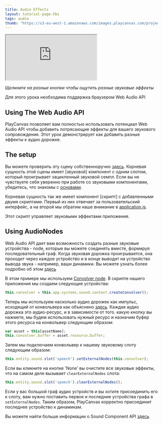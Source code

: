 ```yaml
---
title: Audio Effects
layout: tutorial-page.hbs
tags: audio
thumb: "https://s3-eu-west-1.amazonaws.com/images.playcanvas.com/projects/12/406047/G0ZA35-image-75.jpg"
---
```


<iframe loading="lazy" src="https://playcanv.as/p/1nS6AnC9/" title="Audio Effects"></iframe>

*Щелкните на разные кнопки чтобы ощутить разные звуковые эффекты*

<div class="alert alert-info">Для этого урока необходима поддержка браузером Web Audio API</div>

## Using The Web Audio API

PlayCanvas позволяет вам полностью использовать потенциал Web Audio API чтобы добавить потрясающие эффекты для вашего звукового сопровождения. Этот урок демонстрирует как добавить разные эффекты к аудио дорожке.

## The setup

Вы можете проверить эту сцену собственноручно [здесь][1]. Корневая сущность этой сцены имеет [звуковой] компонент с одним слотом, который проигрывает зацикленный звуковой семпл. Если вы не чувствуете себя уверенно при работе со звуковыми компонентами, убедитесь, что знакомы с [основами][3].

Корневая сущность так же имеет компонент [скрипт] с добавленными двумя скриптами. Первый из них отвечает за пользовательский интерфейс, а на второй мы обратим наше внимание в <a href="https://playcanvas.com/editor/asset/4472751" target="_blank">application.js</a>.

Этот скрипт управляет звуковыми эффектами приложения.

## Using AudioNodes

Web Audio API дает вам возможность создать разные звуковые устройства - node, которые вы можете соединять вместе, формируя последовательный граф. Когда звуковая дорожка проигрывается, она проходит через каждое устройство и в конце выводит на устройство вывода звука - например, ваши динамики. Вы можете узнать более подробно об этом [здесь][5]

В этом примере мы используем  [Convolver node][6]. В скрипте нашего приложения мы создаем следующие устройства:

```javascript
this.convolver = this.app.systems.sound.context.createConvolver();
```

Теперь мы используем насколько аудио дорожек как импульс, исходящий от конвольвера как объяснено [здесь][7]. Каждая аудио дорожка это аудио-ресурс, и в зависимости от того. какую кнопку вы нажмете, мы будем использовать нужный ресурс и назначим буфер этого ресурса на конвольвер следующим образом:

```javascript
var asset = this[assetName];
this.convolver.buffer = asset.resource.buffer;
```

Затем мы подключаем конвольвер к нашему звуковому слоту следующим образом:

```javascript
this.entity.sound.slot('speech').setExternalNodes(this.convolver);
```

Если вы кликните на кнопке 'None' вы очистите все звуковые эффекты, что на самом деле вызывает ```clearExternalNodes``` слота:

```javascript
this.entity.sound.slot('speech').clearExternalNodes();
```

Если у вас большой граф аудио устройств и вы хотите присоединить его к слоту, вам нужно поставить первое и последние устройства графа в  ```setExternalNodes```. Таким образом, PlayCanvas корректно присоединит последнее устройство к динамикам.

Вы можете найти больше информации о Sound Component API [здесь][8]

[1]: https://playcanvas.com/editor/scene/440346
[2]: /user-manual/packs/components/sound
[3]: /tutorials/basic-audio/
[4]: /user-manual/packs/components/script
[5]: https://developer.mozilla.org/en-US/docs/Web/API/Web_Audio_API
[6]: https://developer.mozilla.org/en-US/docs/Web/API/ConvolverNode
[7]: https://developer.mozilla.org/en-US/docs/Web/API/ConvolverNode/buffer
[8]: /api/pc.Sound.html
